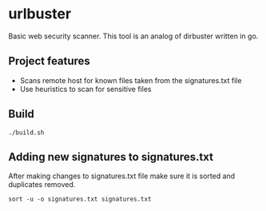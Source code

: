 # urlbuster
Basic web security scanner. This tool is an analog of dirbuster written in go.

## Project features

- Scans remote host for known files taken from the signatures.txt file
- Use heuristics to scan for sensitive files

## Build

```
./build.sh
```

## Adding new signatures to signatures.txt

After making changes to signatures.txt file make sure it is sorted and duplicates removed.

```
sort -u -o signatures.txt signatures.txt
```
